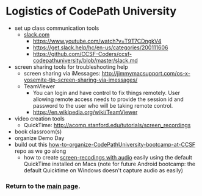 # Logistics of CodePath University 

- set up class communication tools
  - [slack.com](https://slack.com/)
    - https://www.youtube.com/watch?v=T9T7CDngkV4
    - https://get.slack.help/hc/en-us/categories/200111606
    - https://github.com/CCSF-Coders/ccsf-codepathuniversity/blob/master/slack.md
- screen sharing tools for troubleshooting help
  - screen sharing via iMessages: http://jimmymacsupport.com/os-x-yosemite-tip-screen-sharing-via-imessages/ 
  - TeamViewer 
    - You can login and have control to fix things remotely.  User allowing remote access needs to provide the session id and password to the user who will be taking remote control.
    - https://en.wikipedia.org/wiki/TeamViewer  
- video creation tools
  - QuickTime:  http://acomp.stanford.edu/tutorials/screen_recordings
- book classroom(s)
- organize Demo Day
- build out this [how-to-organize-CodePathUniversity-bootcamp-at-CCSF](https://github.com/CCSF-Coders/ccsf-codepathuniversity) repo as we go along
  - how to create [screen-recodings with audio](http://acomp.stanford.edu/tutorials/screen_recordings) easily using the default QuickTime installed on Macs (note for future Android bootcamp: the default Quicktime on Windows doesn't capture audio as easily)

### Return to the [main page](README.md).
